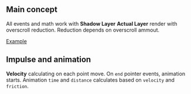

## Main concept

All events and math work with **Shadow Layer**
**Actual Layer** render with overscroll reduction. Reduction depends on overscroll ammout.

[Example](http://joxi.ru/812M6gQUKjG4AJ.jpg)

## Impulse and animation

**Velocity** calculating on each point move. On `end` pointer events, animation starts.
Animation `time` and `distance` calculates based on `velocity` and `friction`.



